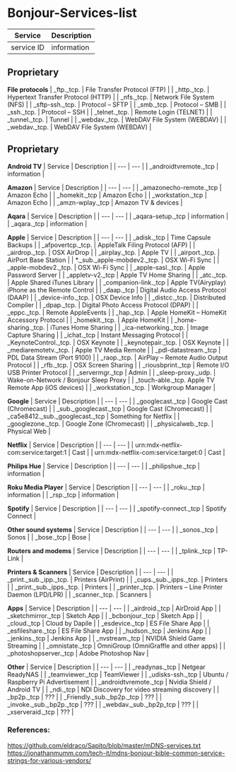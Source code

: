 # Bonjour-Services-list
| Service | Description |
| --- | --- |
| service ID | information |

## Proprietary

**File protocols**
| _ftp._tcp. | File Transfer Protocol (FTP) |
| _http._tcp. | Hypertext Transfer Protocol (HTTP) |
| _nfs._tcp. | Network File System (NFS) |
| _sftp-ssh._tcp. | Protocol – SFTP |
| _smb._tcp. | Protocol – SMB |
| _ssh._tcp. | Protocol – SSH |
| _telnet._tcp. | Remote Login (TELNET) |
| _tunnel._tcp. | Tunnel |
| _webdav._tcp. | WebDAV File System (WEBDAV) |
| _webdav._tcp. | WebDAV File System (WEBDAV) |


## Proprietary

**Android TV**
| Service | Description |
| --- | --- |
| _androidtvremote._tcp | information |

**Amazon**
| Service | Description |
| --- | --- |
| _amazonecho-remote._tcp | Amazon Echo |
| _homekit._tcp | Amazon Echo |
| _workstation._tcp | Amazon Echo |
| _amzn-wplay._tcp | Amazon TV & devices |

**Aqara**
| Service | Description |
| --- | --- |
| _aqara-setup._tcp | information |
| _aqara._tcp | information |

**Apple**
| Service | Description |
| --- | --- |
| _adisk._tcp | Time Capsule Backups |
| _afpovertcp._tcp. | AppleTalk Filing Protocol (AFP) |
| _airdrop._tcp. | OSX AirDrop |
| _airplay._tcp. | Apple TV |
| _airport._tcp. | AirPort Base Station |
| *._sub._apple-mobdev2._tcp. | OSX Wi-Fi Sync |
| _apple-mobdev2._tcp. | OSX Wi-Fi Sync |
| _apple-sasl._tcp. | Apple Password Server |
| _appletv-v2._tcp | Apple TV Home Sharing |
| _atc._tcp. | Apple Shared iTunes Library |
| _companion-link._tcp | Apple TV(Airyplay) iPhone as the Remote Control |
| _daap._tcp | Digital Audio Access Protocol (DAAP) |
| _device-info._tcp. | OSX Device Info |
| _distcc._tcp. | Distributed Compiler |
| _dpap._tcp. | Digital Photo Access Protocol (DPAP) |
| _eppc._tcp. | Remote AppleEvents |
| _hap._tcp. | Apple HomeKit – HomeKit Accessory Protocol |
| _homekit._tcp. | Apple HomeKit |
| _home-sharing._tcp. | iTunes Home Sharing |
| _ica-networking._tcp. | Image Capture Sharing |
| _ichat._tcp	 |  Instant Messaging Protocol |
| _KeynoteControl._tcp. | OSX Keynote |
| _keynotepair._tcp. | OSX Keynote |
| _mediaremotetv._tcp. | Apple TV Media Remote |
| _pdl-datastream._tcp | PDL Data Stream (Port 9100) |
| _raop._tcp. | AirPlay – Remote Audio Output Protocol |
| _rfb._tcp. | OSX Screen Sharing |
| _riousbprint._tcp | Remote I/O USB Printer Protocol |
| _servermgr._tcp	 |  Admin |
| _sleep-proxy._udp. | Wake-on-Network / Bonjour Sleep Proxy |
| _touch-able._tcp.	Apple TV Remote App (iOS devices) |
| _workstation._tcp. | Workgroup Manager |

**Google**
| Service | Description |
| --- | --- |
| _googlecast._tcp | Google Cast (Chromecast) |
| _sub._googlecast._tcp | Google Cast (Chromecast) |
| _ca5e8412._sub._googlecast._tcp | Something for Netflix |
| _googlezone._tcp. | Google Zone (Chromecast) |
| _physicalweb._tcp. | Physical Web |

**Netflix**
| Service | Description |
| --- | --- |
| urn:mdx-netflix-com:service:target:1 | Cast |
| urn:mdx-netflix-com:service:target:0 | Cast |

**Philips Hue**
| Service | Description |
| --- | --- |
| _philipshue._tcp | information |

**Roku Media Player**
| Service | Description |
| --- | --- |
| _roku._tcp | information |
| _rsp._tcp | information |

**Spotify**
| Service | Description |
| --- | --- |
| _spotify-connect._tcp | Spotify Connect  |

**Other sound systems**
| Service | Description |
| --- | --- |
| _sonos._tcp | Sonos |
| _bose._tcp | Bose |

**Routers and modems**
| Service | Description |
| --- | --- |
| _tplink._tcp | TP-Link |

**Printers & Scanners**
| Service | Description |
| --- | --- |
| _print._sub._ipp._tcp. | Printers (AirPrint) |
| _cups._sub._ipps._tcp. | Printers |
| _print._sub._ipps._tcp. | Printers |
| _printer._tcp. | Printers – Line Printer Daemon (LPD/LPR) |
| _scanner._tcp. | Scanners |

**Apps**
| Service | Description |
| --- | --- |
| _airdroid._tcp | AirDroid App |
| _sketchmirror._tcp | Sketch App |
| _bcbonjour._tcp | Sketch App |
| _cloud._tcp | Cloud by Dapile |
| _esdevice._tcp | ES File Share App |
| _esfileshare._tcp | ES File Share App |
| _hudson._tcp | Jenkins App |
| _jenkins._tcp | Jenkins App |
| _nvstream._tcp | NVIDIA Shield Game Streaming |
| _omnistate._tcp | OmniGroup (OmniGraffle and other apps) |
| _photoshopserver._tcp | Adobe Photoshop Nav |

**Other**
| Service | Description |
| --- | --- |
| _readynas._tcp | Netgear ReadyNAS |
| _teamviewer._tcp | TeamViewer |
| _udisks-ssh._tcp | Ubuntu / Raspberry Pi Advertisement |
| _androidtvremote._tcp | Nvidia Shield / Android TV |
| _ndi._tcp | NDI Discovery for video streaming discovery |
| _bp2p._tcp | ??? |
| _Friendly._sub._bp2p._tcp | ??? |
| _invoke._sub._bp2p._tcp | ??? |
| _webdav._sub._bp2p_tcp | ??? |
| _xserveraid._tcp | ??? |



### References:
https://github.com/eldraco/Sapito/blob/master/mDNS-services.txt
https://jonathanmumm.com/tech-it/mdns-bonjour-bible-common-service-strings-for-various-vendors/

